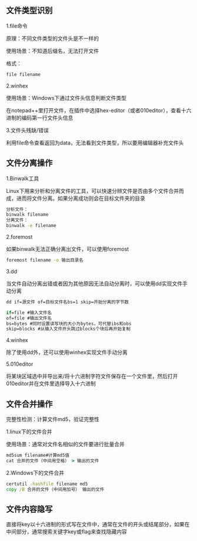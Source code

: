 ## 文件类型识别

1.file命令

原理：不同文件类型的文件头是不一样的

使用场景：不知道后缀名，无法打开文件

格式：

```cmd
file filename
```

2.winhex

使用场景：Windows下通过文件头信息判断文件类型

在notepad++里打开文件，在插件中选择hex-editor（或者010editor），查看十六进制的编码第一行文件头信息

3.文件头残缺/错误

利用file命令查看返回为data，无法看到文件类型，所以要用编辑器补充文件头

## 文件分离操作

1.Binwalk工具

Linux下用来分析和分离文件的工具，可以快速分辨文件是否由多个文件合并而成，进而将文件分离。如果分离成功则会在目标文件夹的目录

```cmd
分析文件：
binwalk filename
分离文件：
binwalk -e filename
```

2.foremost

如果binwalk无法正确分离出文件，可以使用foremost

```cmd
foremost filename -o 输出目录名
```

3.dd

当文件自动分离出错或者因为其他原因无法自动分离时，可以使用dd实现文件手动分离

```cmd
dd if=源文件 of=目标文件名bs=1 skip=开始分离的字节数

if=file #输入文件名
of=file #输出文件名
bs=bytes #同时设置读写块的大小为bytes，可代替ibs和obs
skip=blocks #从输入文件开头跳过blocks个块后再开始复制
```

4.winhex

除了使用dd外，还可以使用winhex实现文件手动分离

5.010editor

将某块区域选中并导出来/将十六进制字符文件保存在一个文件里，然后打开010editor并在文件里选择导入十六进制

## 文件合并操作

完整性检测：计算文件md5，验证完整性

1.linux下的文件合并

使用场景：通常对文件名相似的文件要进行批量合并

```cmd
md5sum filename#计算md5值
cat 合并的文件（中间用空格） > 输出的文件
```

2.Windows下的文件合并

```cmd
certutil -hashfile filename md5
copy /B 合并的文件（中间用加号） 输出的文件
```

## 文件内容隐写

直接将key以十六进制的形式写在文件中，通常在文件的开头或结尾部分，如果在中间部分，通常搜索关键字key或flag来查找隐藏内容

